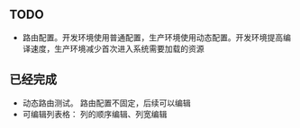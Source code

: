 ## TODO
- 路由配置。开发环境使用普通配置，生产环境使用动态配置。开发环境提高编译速度，生产环境减少首次进入系统需要加载的资源


## 已经完成
- 动态路由测试。 路由配置不固定，后续可以编辑
- 可编辑列表格： 列的顺序编辑、列宽编辑
